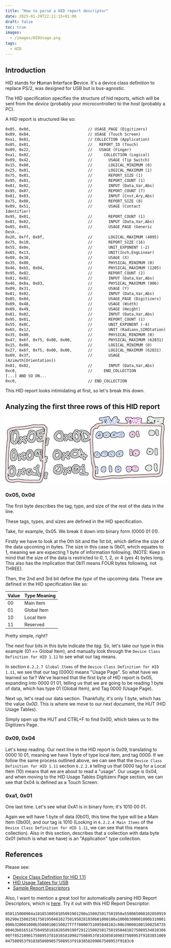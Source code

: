 ```yaml
---
title: "How to parse a HID report descriptor"
date: 2025-01-29T22:21:15+01:00
draft: false
toc: true
images:
  - /images/HIDUsage.png
tags:
  - HID
---
```


## Introduction

HID stands for **H**uman **I**nterface **D**evice. It's a device class definition to replace PS/2, was designed for USB but is bus-agnostic.

The HID specification specifies the structure of hid reports, which will be sent from the *device* (probably your microcontroller) to the *host* (probably a PC).

A HID report is structured like so:

```
0x05, 0x0d,                         // USAGE_PAGE (Digitizers)          
0x09, 0x04,                         // USAGE (Touch Screen)             
0xa1, 0x01,                         // COLLECTION (Application)         
0x85, 0x01,                         //   REPORT_ID (Touch)              
0x09, 0x22,                         //   USAGE (Finger)                 
0xa1, 0x02,                         //     COLLECTION (Logical)  
0x09, 0x42,                         //       USAGE (Tip Switch)           
0x15, 0x00,                         //       LOGICAL_MINIMUM (0)          
0x25, 0x01,                         //       LOGICAL_MAXIMUM (1)          
0x75, 0x01,                         //       REPORT_SIZE (1)              
0x95, 0x01,                         //       REPORT_COUNT (1)             
0x81, 0x02,                         //       INPUT (Data,Var,Abs) 
0x95, 0x07,                         //       REPORT_COUNT (7)  
0x81, 0x03,                         //       INPUT (Cnst,Ary,Abs)
0x75, 0x08,                         //       REPORT_SIZE (8)
0x09, 0x51,                         //       USAGE (Contact Identifier)
0x95, 0x01,                         //       REPORT_COUNT (1)             
0x81, 0x02,                         //       INPUT (Data,Var,Abs) 
0x05, 0x01,                         //       USAGE_PAGE (Generic Desk..
0x26, 0xff, 0x0f,                   //       LOGICAL_MAXIMUM (4095)         
0x75, 0x10,                         //       REPORT_SIZE (16)             
0x55, 0x0e,                         //       UNIT_EXPONENT (-2)           
0x65, 0x13,                         //       UNIT(Inch,EngLinear)                  
0x09, 0x30,                         //       USAGE (X)                    
0x35, 0x00,                         //       PHYSICAL_MINIMUM (0)         
0x46, 0xb5, 0x04,                   //       PHYSICAL_MAXIMUM (1205)
0x95, 0x02,                         //       REPORT_COUNT (2)         
0x81, 0x02,                         //       INPUT (Data,Var,Abs)         
0x46, 0x8a, 0x03,                   //       PHYSICAL_MAXIMUM (906)
0x09, 0x31,                         //       USAGE (Y)                    
0x81, 0x02,                         //       INPUT (Data,Var,Abs)
0x05, 0x0d,                         //       USAGE_PAGE (Digitizers)
0x09, 0x48,                         //       USAGE (Width)                
0x09, 0x49,                         //       USAGE (Height)               
0x81, 0x02,                         //       INPUT (Data,Var,Abs)
0x95, 0x01,                         //       REPORT_COUNT (1)
0x55, 0x0C,                         //       UNIT_EXPONENT (-4)           
0x65, 0x12,                         //       UNIT (Radians,SIROtation)        
0x35, 0x00,                         //       PHYSICAL_MINIMUM (0)         
0x47, 0x6f, 0xf5, 0x00, 0x00,       //       PHYSICAL_MAXIMUM (62831)      
0x15, 0x00,                         //       LOGICAL_MINIMUM (0)      
0x27, 0x6f, 0xf5, 0x00, 0x00,       //       LOGICAL_MAXIMUM (62831)        
0x09, 0x3f,                         //       USAGE (Azimuth[Orientation]) 
0x81, 0x02,                         //       INPUT (Data,Var,Abs)  
0xc0,                               //     END_COLLECTION
[...] AND SO ON...
0xc0,                               // END_COLLECTION
```

This HID report looks intimidating at first, so let's break this down.

## Analyzing the first three rows of this HID report

![HID Usage](images/HIDUsage.png)


### 0x05, 0x0d

The first byte describes the tag, type, and size of the rest of the data in the line.

These tags, types, and sizes are defined in the HID specification.

Take, for example, 0x05. We break it down into binary form (0000 01 01).

Firstly we have to look at the 0th bit and the 1st bit, which define the size of the data upcoming in bytes. The size in this case is 0b01, which equates to 1, meaning we are expecting 1 byte of information following. (NOTE: Keep in mind that the size of the data is restricted to 0, 1, 2, or 4 (yes 4) bytes long. This also has the implication that 0b11 means FOUR bytes following, not THREE). 

Then, the 2nd and 3rd bit define the *type* of the upcoming data. These are defined in the HID specification like so:

| Value | Type Meaning |
|-------|-------------|
| 00    | Main Item   |
| 01    | Global Item |
| 10    | Local Item  |
| 11    | Reserved    |

Pretty simple, right?

The next four bits in this byte indicate the *tag*. So, let's take our type in this example (01 == Global Item), and manually look through the ``Device Class Definition for HID 1.11`` to see what our tag means.

In section ``6.2.2.7 Global Items`` of the ``Device Class Definition for HID 1.11``, we see that our tag (0000) means "Usage Page". So what have we learned so far? We've learned that the first byte of HID report is 0x05, expanding into 0000 01 01, telling us that we are going to be reading 1 byte of data, which has type 01 (Global Item), and Tag 0000 (Usage Page).

Next up, let's read our data section. Thankfully, it's only 1 byte, which has the value *0x0D*. This is where we move to our next document, the HUT (HID Usage Tables).

Simply open up the HUT and CTRL+F to find 0x0D, which takes us to the Digitizers Page.

### 0x09, 0x04

Let's keep reading. Our next line in the HID report is 0x09, translating to 0000 10 01, meaning we have 1 byte of type local item, and tag 0000. If we follow the same process outlined above, we can see that the ``Device Class Definition for HID 1.11`` section ``6.2.2.8`` telling us that 0000 tag for a Local Item (10) means that we are about to read a "usage". Our usage is 0x04, and when moving to the HID Usage Tables Digitizers Page section, we can see that 0x04 is defined as a Touch Screen.

### 0xa1, 0x01

One last time. Let's see what 0xA1 is in binary form; it's 1010 00 01.

Again we will have 1 byte of data (0b01), this time the type will be a Main Item (0b00), and our tag is 1010 (Looking in ``6.2.2.4 Main Items`` of the ``Device Class Definition for HID 1.11``, we can see that this means collection). Also in this section, describes that a collection with data byte 0x01 (which is what we have) is an "Application" type collection.

## References

Please see:
- [Device Class Definition for HID 1.11](https://www.usb.org/sites/default/files/hid1_11.pdf)
- [HID Usage Tables for USB](https://usb.org/sites/default/files/hut1_5.pdf)
- [Sample Report Descriptors](https://learn.microsoft.com/en-us/windows-hardware/design/component-guidelines/touchscreen-sample-report-descriptors)

Also, I want to mention a great tool for automatically parsing HID Report Descriptors, which is [here](https://eleccelerator.com/usbdescreqparser/). Try it out with this HID Report Descriptor:

``050115000904a1018530050105091901290a150025017501950a5500650081020509190b290e150025017501950481027501950281030b01000100a1000b300001000b310001000b320001000b35000100150027ffff0000751095048102c00b39000100150025073500463b0165147504950181020509190f2912150025017501950481027508953481030600ff852109017508953f8103858109027508953f8103850109037508953f9183851009047508953f9183858009057508953f9183858209067508953f9183c0``

